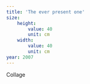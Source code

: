 ```yaml
---
title: 'The ever present one'
size:
    height:
        value: 40
        unit: cm
    width:
        value: 40
        unit: cm
year: 2007
---
```

Collage
